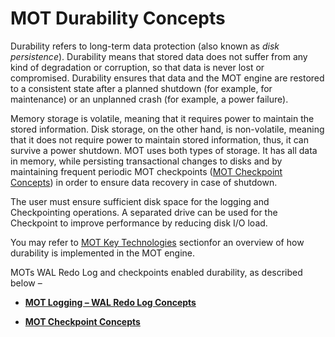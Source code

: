 # MOT Durability Concepts<a name="EN-US_TOPIC_0289900992"></a>

Durability refers to long-term data protection \(also known as  _disk persistence_\). Durability means that stored data does not suffer from any kind of degradation or corruption, so that data is never lost or compromised. Durability ensures that data and the MOT engine are restored to a consistent state after a planned shutdown \(for example, for maintenance\) or an unplanned crash \(for example, a power failure\).

Memory storage is volatile, meaning that it requires power to maintain the stored information. Disk storage, on the other hand, is non-volatile, meaning that it does not require power to maintain stored information, thus, it can survive a power shutdown. MOT uses both types of storage. It has all data in memory, while persisting transactional changes to disks and by maintaining frequent periodic MOT checkpoints \([MOT Checkpoint Concepts](mot-checkpoint-concepts.md)\) in order to ensure data recovery in case of shutdown.

The user must ensure sufficient disk space for the logging and Checkpointing operations. A separated drive can be used for the Checkpoint to improve performance by reducing disk I/O load.

You may refer to  [MOT Key Technologies](mot-key-technologies.md)  sectionfor an overview of how durability is implemented in the MOT engine.

MOTs WAL Redo Log and checkpoints enabled durability, as described below –

-   **[MOT Logging – WAL Redo Log Concepts](mot-logging-wal-redo-log-concepts.md)**  

-   **[MOT Checkpoint Concepts](mot-checkpoint-concepts.md)**  


